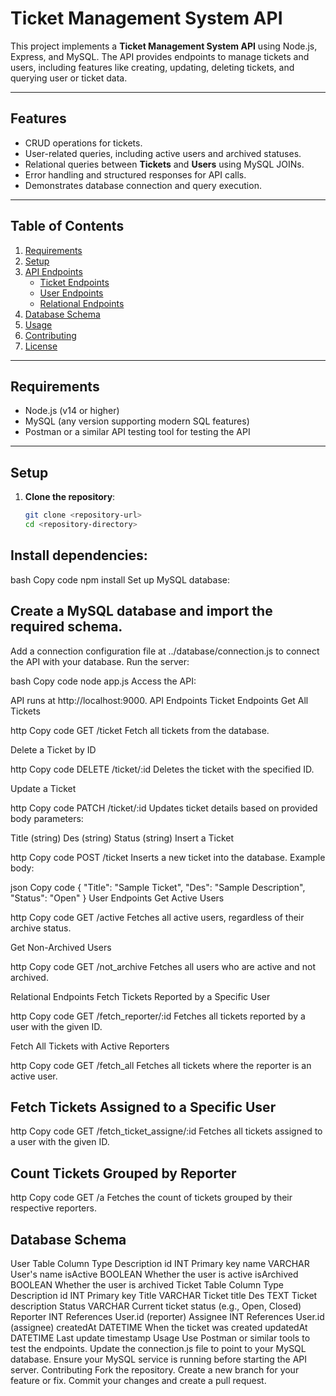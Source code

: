 # Ticket Management System API

This project implements a **Ticket Management System API** using Node.js, Express, and MySQL. The API provides endpoints to manage tickets and users, including features like creating, updating, deleting tickets, and querying user or ticket data.

---

## Features

- CRUD operations for tickets.
- User-related queries, including active users and archived statuses.
- Relational queries between **Tickets** and **Users** using MySQL JOINs.
- Error handling and structured responses for API calls.
- Demonstrates database connection and query execution.

---

## Table of Contents

1. [Requirements](#requirements)
2. [Setup](#setup)
3. [API Endpoints](#api-endpoints)
   - [Ticket Endpoints](#ticket-endpoints)
   - [User Endpoints](#user-endpoints)
   - [Relational Endpoints](#relational-endpoints)
4. [Database Schema](#database-schema)
5. [Usage](#usage)
6. [Contributing](#contributing)
7. [License](#license)

---

## Requirements

- Node.js (v14 or higher)
- MySQL (any version supporting modern SQL features)
- Postman or a similar API testing tool for testing the API

---

## Setup

1. **Clone the repository**:
   ```bash
   git clone <repository-url>
   cd <repository-directory>
   ```

## Install dependencies:

bash
Copy code
npm install
Set up MySQL database:

## Create a MySQL database and import the required schema.

Add a connection configuration file at ../database/connection.js to connect the API with your database.
Run the server:

bash
Copy code
node app.js
Access the API:

API runs at http://localhost:9000.
API Endpoints
Ticket Endpoints
Get All Tickets

http
Copy code
GET /ticket
Fetch all tickets from the database.

Delete a Ticket by ID

http
Copy code
DELETE /ticket/:id
Deletes the ticket with the specified ID.

Update a Ticket

http
Copy code
PATCH /ticket/:id
Updates ticket details based on provided body parameters:

Title (string)
Des (string)
Status (string)
Insert a Ticket

http
Copy code
POST /ticket
Inserts a new ticket into the database. Example body:

json
Copy code
{
"Title": "Sample Ticket",
"Des": "Sample Description",
"Status": "Open"
}
User Endpoints
Get Active Users

http
Copy code
GET /active
Fetches all active users, regardless of their archive status.

Get Non-Archived Users

http
Copy code
GET /not_archive
Fetches all users who are active and not archived.

Relational Endpoints
Fetch Tickets Reported by a Specific User

http
Copy code
GET /fetch_reporter/:id
Fetches all tickets reported by a user with the given ID.

Fetch All Tickets with Active Reporters

http
Copy code
GET /fetch_all
Fetches all tickets where the reporter is an active user.

## Fetch Tickets Assigned to a Specific User

http
Copy code
GET /fetch_ticket_assigne/:id
Fetches all tickets assigned to a user with the given ID.

## Count Tickets Grouped by Reporter

http
Copy code
GET /a
Fetches the count of tickets grouped by their respective reporters.

## Database Schema

User Table
Column Type Description
id INT Primary key
name VARCHAR User's name
isActive BOOLEAN Whether the user is active
isArchived BOOLEAN Whether the user is archived
Ticket Table
Column Type Description
id INT Primary key
Title VARCHAR Ticket title
Des TEXT Ticket description
Status VARCHAR Current ticket status (e.g., Open, Closed)
Reporter INT References User.id (reporter)
Assignee INT References User.id (assignee)
createdAt DATETIME When the ticket was created
updatedAt DATETIME Last update timestamp
Usage
Use Postman or similar tools to test the endpoints.
Update the connection.js file to point to your MySQL database.
Ensure your MySQL service is running before starting the API server.
Contributing
Fork the repository.
Create a new branch for your feature or fix.
Commit your changes and create a pull request.
